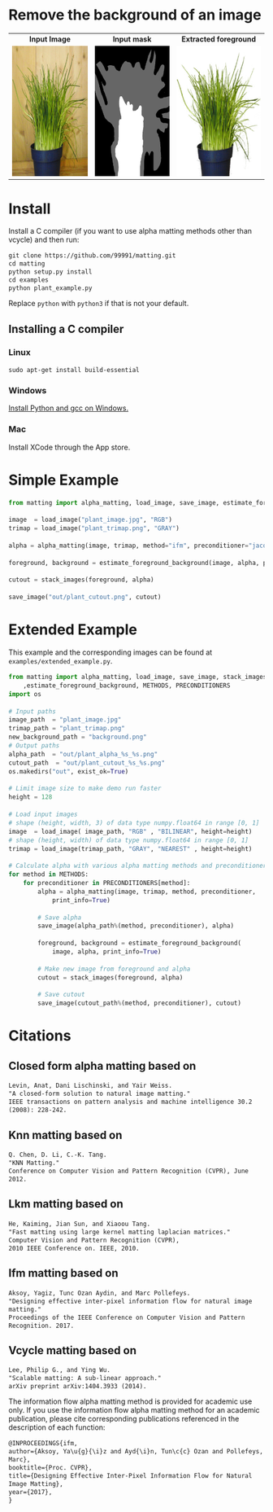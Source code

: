 # Remove the background of an image 

<table>
    <tr>
        <td align="center"><b>Input Image</b></td>
        <td align="center"><b>Input mask</b></td>
        <td align="center"><b>Extracted foreground</b></td>
    </tr>
    <tr>
        <td>
<img src="https://raw.githubusercontent.com/99991/matting/master/examples/plant_image.jpg" width="256" height="256">
        </td>
        <td>
<img src="https://raw.githubusercontent.com/99991/matting/master/examples/plant_trimap.png" width="256" height="256">
        </td>
        <td>
<img src="https://raw.githubusercontent.com/99991/matting/master/examples/out/plant_cutout.png" width="256" height="256">
        </td>
    </tr>
</table>

# Install

Install a C compiler (if you want to use alpha matting methods other than vcycle) and then run:

```
git clone https://github.com/99991/matting.git
cd matting
python setup.py install
cd examples
python plant_example.py
```

Replace `python` with `python3` if that is not your default.

## Installing a C compiler

### Linux

```
sudo apt-get install build-essential
```

### Windows

[Install Python and gcc on Windows.](https://github.com/99991/matting/blob/master/docs/INSTALL_WINDOWS.md)

### Mac

Install XCode through the App store.

# Simple Example

```python
from matting import alpha_matting, load_image, save_image, estimate_foreground_background, stack_images

image  = load_image("plant_image.jpg", "RGB")
trimap = load_image("plant_trimap.png", "GRAY")

alpha = alpha_matting(image, trimap, method="ifm", preconditioner="jacobi", print_info=True)

foreground, background = estimate_foreground_background(image, alpha, print_info=True)

cutout = stack_images(foreground, alpha)

save_image("out/plant_cutout.png", cutout)
```

# Extended Example

This example and the corresponding images can be found at `examples/extended_example.py`.

```python
from matting import alpha_matting, load_image, save_image, stack_images\
    ,estimate_foreground_background, METHODS, PRECONDITIONERS
import os

# Input paths
image_path  = "plant_image.jpg"
trimap_path = "plant_trimap.png"
new_background_path = "background.png"
# Output paths
alpha_path  = "out/plant_alpha_%s_%s.png"
cutout_path  = "out/plant_cutout_%s_%s.png"
os.makedirs("out", exist_ok=True)

# Limit image size to make demo run faster
height = 128

# Load input images
# shape (height, width, 3) of data type numpy.float64 in range [0, 1]
image  = load_image( image_path, "RGB" , "BILINEAR", height=height)
# shape (height, width) of data type numpy.float64 in range [0, 1]
trimap = load_image(trimap_path, "GRAY", "NEAREST" , height=height)

# Calculate alpha with various alpha matting methods and preconditioners
for method in METHODS:
    for preconditioner in PRECONDITIONERS[method]:
        alpha = alpha_matting(image, trimap, method, preconditioner,
            print_info=True)

        # Save alpha
        save_image(alpha_path%(method, preconditioner), alpha)
        
        foreground, background = estimate_foreground_background(
            image, alpha, print_info=True)

        # Make new image from foreground and alpha
        cutout = stack_images(foreground, alpha)

        # Save cutout
        save_image(cutout_path%(method, preconditioner), cutout)
```

# Citations

## Closed form alpha matting based on
```
Levin, Anat, Dani Lischinski, and Yair Weiss.
"A closed-form solution to natural image matting."
IEEE transactions on pattern analysis and machine intelligence 30.2 (2008): 228-242.
```

## Knn matting based on
```
Q. Chen, D. Li, C.-K. Tang.
"KNN Matting."
Conference on Computer Vision and Pattern Recognition (CVPR), June 2012.
```

## Lkm matting based on
```
He, Kaiming, Jian Sun, and Xiaoou Tang.
"Fast matting using large kernel matting laplacian matrices."
Computer Vision and Pattern Recognition (CVPR),
2010 IEEE Conference on. IEEE, 2010.
```

## Ifm matting based on
```
Aksoy, Yagiz, Tunc Ozan Aydin, and Marc Pollefeys.
"Designing effective inter-pixel information flow for natural image matting."
Proceedings of the IEEE Conference on Computer Vision and Pattern Recognition. 2017.
```

## Vcycle matting based on
```
Lee, Philip G., and Ying Wu.
"Scalable matting: A sub-linear approach."
arXiv preprint arXiv:1404.3933 (2014).
```

The information flow alpha matting method is provided for academic use only.
If you use the information flow alpha matting method for an academic
publication, please cite corresponding publications referenced in the
description of each function:

```
@INPROCEEDINGS{ifm,
author={Aksoy, Ya\u{g}{\i}z and Ayd{\i}n, Tun\c{c} Ozan and Pollefeys, Marc}, 
booktitle={Proc. CVPR}, 
title={Designing Effective Inter-Pixel Information Flow for Natural Image Matting}, 
year={2017}, 
}
```
